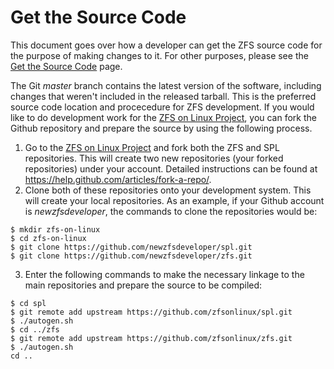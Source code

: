 <!--- When this page is updated, please also check the 'Get-the-Source-Code' page -->

# Get the Source Code

This document goes over how a developer can get the ZFS source code for the purpose of making changes to it.  For other purposes, please see the [Get the Source Code][get-source] page.

The Git *master* branch contains the latest version of the software, including changes that weren't included in the released tarball.  This is the preferred source code location and procecedure for ZFS development.  If you would like to do development work for the [ZFS on Linux Project][zol], you can fork the Github repository and prepare the source by using the following process.

1. Go to the [ZFS on Linux Project][zol] and fork both the ZFS and SPL repositories.  This will create two new repositories (your forked repositories) under your account.  Detailed instructions can be found at https://help.github.com/articles/fork-a-repo/.
1. Clone both of these repositories onto your development system.  This will create your local repositories.  As an example, if your Github account is *newzfsdeveloper*, the commands to clone the repositories would be:
```
$ mkdir zfs-on-linux
$ cd zfs-on-linux
$ git clone https://github.com/newzfsdeveloper/spl.git
$ git clone https://github.com/newzfsdeveloper/zfs.git
```
3. Enter the following commands to make the necessary linkage to the main repositories and prepare the source to be compiled:
```
$ cd spl
$ git remote add upstream https://github.com/zfsonlinux/spl.git
$ ./autogen.sh
$ cd ../zfs
$ git remote add upstream https://github.com/zfsonlinux/zfs.git
$ ./autogen.sh
cd ..
```

[zol]: https://github.com/zfsonlinux
[get-source]: https://github.com/zfsonlinux/zfs/wiki/Get-the-Source-Code

